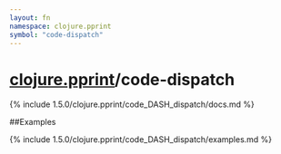 ```yaml
---
layout: fn
namespace: clojure.pprint
symbol: "code-dispatch"
---
```


# [clojure.pprint](../)/code-dispatch

{% include 1.5.0/clojure.pprint/code_DASH_dispatch/docs.md %}

##Examples

{% include 1.5.0/clojure.pprint/code_DASH_dispatch/examples.md %}

